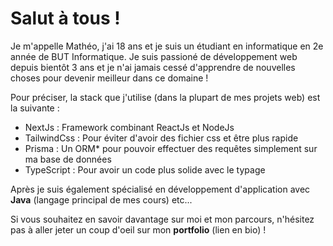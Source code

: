 # Salut à tous ! 

Je m'appelle Mathéo, j'ai 18 ans et je suis un étudiant en informatique en 2e année de BUT Informatique. Je suis passioné de développement web depuis bientôt 3 ans et je n'ai jamais cessé d'apprendre de nouvelles choses pour devenir meilleur dans ce domaine !

Pour préciser, la stack que j'utilise (dans la plupart de mes projets web) est la suivante : 

- NextJs : Framework combinant ReactJs et NodeJs
- TailwindCss : Pour éviter d'avoir des fichier css et être plus rapide
- Prisma : Un ORM* pour pouvoir effectuer des requêtes simplement sur ma base de données
- TypeScript : Pour avoir un code plus solide avec le typage

Après je suis également spécialisé en développement d'application avec __Java__ (langage principal de mes cours) etc... 

Si vous souhaitez en savoir davantage sur moi et mon parcours, n'hésitez pas à aller jeter un coup d'oeil sur mon __portfolio__ (lien en bio) !
